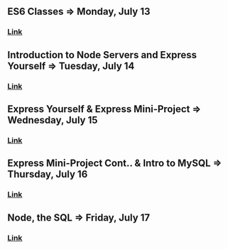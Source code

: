 ## ES6 Classes => Monday, July 13
### [Link](https://zoom.us/rec/share/98VnC-DbxGJIUNbo4wLFRqMQHYXJaaa8gSEfqKFfmk7gyb-QAbmiuG4QQi14VWJ4?startTime=1594652383000)

## Introduction to Node Servers and Express Yourself => Tuesday, July 14
### [Link](https://zoom.us/rec/share/-ZN1MJ_2rEFJWq_CuUbQQK46Wa3bX6a80Ckf_KVcxUtF1bozr56YdWTyjD5XAbTJ?startTime=1594738497000)

## Express Yourself & Express Mini-Project => Wednesday, July 15
### [Link](https://zoom.us/rec/share/2ulQPoGh0GVLUK_xxXvxSIIYEor7eaa8h3cX_foEy0pOSAivgGJFvEP_Ju9Ttqss?startTime=1594826496000)

## Express Mini-Project Cont.. & Intro to MySQL => Thursday, July 16
### [Link](https://zoom.us/rec/share/u_QlPbv3339LbK-Q7VHYQIsHPIHYX6a80Ckf_aVYmB1jmwGceqAloeaXxJXG_yui?startTime=1594911583000)

## Node, the SQL => Friday, July 17
### [Link](https://zoom.us/rec/share/uMdZPan-p3tIaaPh2Gbme74RA7m7X6a8hicb_6cNn0qm8diYxNocQetnCCpd8lvN?startTime=1594998088000)
